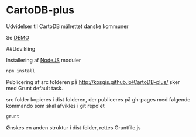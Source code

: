 CartoDB-plus
============

Udvidelser til CartoDB målrettet danske kommuner

Se [DEMO](http://kosgis.github.io/CartoDB-plus/)

##Udvikling

Installering af [NodeJS](http://nodejs.org/) moduler

```bash
npm install
```

Publicering af src folderen på http://kosgis.github.io/CartoDB-plus/ sker med Grunt default task.


src folder kopieres i dist folderen, der publiceres på gh-pages med følgende kommando  som skal afvikles i git repo'et

```bash
grunt
```

Ønskes en anden struktur i dist folder, rettes Gruntfile.js
